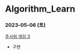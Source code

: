 # Algorithm_Learn
### 2023-05-06 (토)
[주사위 게임 3](https://school.programmers.co.kr/learn/courses/30/lessons/181916)
- 구현
